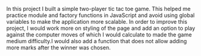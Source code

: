 In this project I built a simple two-player tic tac toe game. This helped me practice module and factory functions in JavaScript and avoid using global variables to make the application more scalable. In order to improve this project, I would work more on styling of the page and add an option to play against the computer moves of which I would calculate to made the game medium difficulty.I would also add a function that does not allow adding more marks after the winner was chosen.